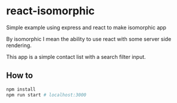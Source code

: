 # react-isomorphic

Simple example using express and react to make isomorphic app

By isomorphic I mean the ability to use react with some server side rendering.

This app is a simple contact list with a search filter input.



## How to 


```bash
npm install
npm run start # localhost:3000
```

